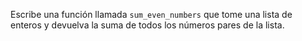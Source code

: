 Escribe una función llamada `sum_even_numbers` que tome una lista de enteros y devuelva la suma de todos los números pares de la lista.
